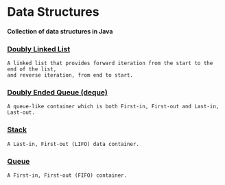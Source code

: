 # Data Structures

#### Collection of data structures in Java

### [Doubly Linked List](src/main/java/org/example/linked_list/README.md)

    A linked list that provides forward iteration from the start to the end of the list,
    and reverse iteration, from end to start.

### [Doubly Ended Queue (deque)](src/main/java/org/example/deque/README.md)

    A queue-like container which is both First-in, First-out and Last-in, Last-out.

### [Stack](src/main/java/org/example/stack/README.md)

    A Last-in, First-out (LIFO) data container.

### [Queue](src/main/java/org/example/queue/README.md)

    A First-in, First-out (FIFO) container.

